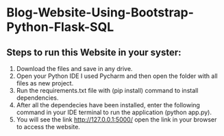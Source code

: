 # Blog-Website-Using-Bootstrap-Python-Flask-SQL

## Steps to run this Website in your syster:

1. Download the files and save in any drive.
2. Open your Python IDE I used Pycharm and then open the folder with all files as new project.
3. Run the requirements.txt file with (pip install) command to install dependencies.
4. After all the dependecies have been installed, enter the following command in your IDE terminal to run the application (python app.py).
5. You will see the link http://127.0.0.1:5000/ open the link in your browser to access the website.
